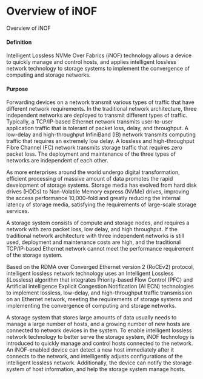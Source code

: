 Overview of iNOF
================

Overview of iNOF

#### Definition

Intelligent Lossless NVMe Over Fabrics (iNOF) technology allows a device to quickly manage and control hosts, and applies intelligent lossless network technology to storage systems to implement the convergence of computing and storage networks.


#### Purpose

Forwarding devices on a network transmit various types of traffic that have different network requirements. In the traditional network architecture, three independent networks are deployed to transmit different types of traffic. Typically, a TCP/IP-based Ethernet network transmits user-to-user application traffic that is tolerant of packet loss, delay, and throughput. A low-delay and high-throughput InfiniBand (IB) network transmits computing traffic that requires an extremely low delay. A lossless and high-throughput Fibre Channel (FC) network transmits storage traffic that requires zero packet loss. The deployment and maintenance of the three types of networks are independent of each other.

As more enterprises around the world undergo digital transformation, efficient processing of massive amount of data promotes the rapid development of storage systems. Storage media has evolved from hard disk drives (HDDs) to Non-Volatile Memory express (NVMe) drives, improving the access performance 10,000-fold and greatly reducing the internal latency of storage media, satisfying the requirements of large-scale storage services.

A storage system consists of compute and storage nodes, and requires a network with zero packet loss, low delay, and high throughput. If the traditional network architecture with three independent networks is still used, deployment and maintenance costs are high, and the traditional TCP/IP-based Ethernet network cannot meet the performance requirement of the storage system.

Based on the RDMA over Converged Ethernet version 2 (RoCEv2) protocol, intelligent lossless network technology uses an Intelligent Lossless (iLossless) algorithm that integrates Priority-based Flow Control (PFC) and Artificial Intelligence Explicit Congestion Notification (AI ECN) technologies to implement lossless, low-delay, and high-throughput traffic transmission on an Ethernet network, meeting the requirements of storage systems and implementing the convergence of computing and storage networks.

A storage system that stores large amounts of data usually needs to manage a large number of hosts, and a growing number of new hosts are connected to network devices in the system. To enable intelligent lossless network technology to better serve the storage system, iNOF technology is introduced to quickly manage and control hosts connected to the network. An iNOF-enabled device can detect a new host immediately after it connects to the network, and intelligently adjusts configurations of the intelligent lossless network. Additionally, the device can notify the storage system of host information, and help the storage system manage hosts.